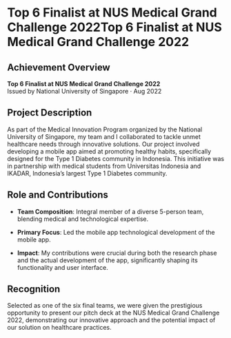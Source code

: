 # Top 6 Finalist at NUS Medical Grand Challenge 2022Top 6 Finalist at NUS Medical Grand Challenge 2022

<!-- <div style="display: flex; justify-content: center;">
  <img src="/src/assets/nus-logo-vert.jpg" alt="National University of Singapore Logo" width="130px"/>
</div> -->

## Achievement Overview

**Top 6 Finalist at NUS Medical Grand Challenge 2022**  
Issued by National University of Singapore · Aug 2022

## Project Description

As part of the Medical Innovation Program organized by the National University of Singapore, my team and I collaborated to tackle unmet healthcare needs through innovative solutions. Our project involved developing a mobile app aimed at promoting healthy habits, specifically designed for the Type 1 Diabetes community in Indonesia. This initiative was in partnership with medical students from Universitas Indonesia and IKADAR, Indonesia’s largest Type 1 Diabetes community.

## Role and Contributions

- **Team Composition**: Integral member of a diverse 5-person team, blending medical and technological expertise.

- **Primary Focus**: Led the mobile app technological development of the mobile app.

- **Impact**: My contributions were crucial during both the research phase and the actual development of the app, significantly shaping its functionality and user interface.

## Recognition

Selected as one of the six final teams, we were given the prestigious opportunity to present our pitch deck at the NUS Medical Grand Challenge 2022, demonstrating our innovative approach and the potential impact of our solution on healthcare practices.
